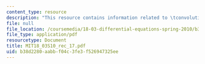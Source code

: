 ```yaml
---
content_type: resource
description: "This resource contains information related to \tconvolution."
file: null
file_location: /coursemedia/18-03-differential-equations-spring-2010/b38d2280aabbf04c3fe3f526947325ee_MIT18_03S10_rec_17.pdf
file_type: application/pdf
resourcetype: Document
title: MIT18_03S10_rec_17.pdf
uid: b38d2280-aabb-f04c-3fe3-f526947325ee
---
```

